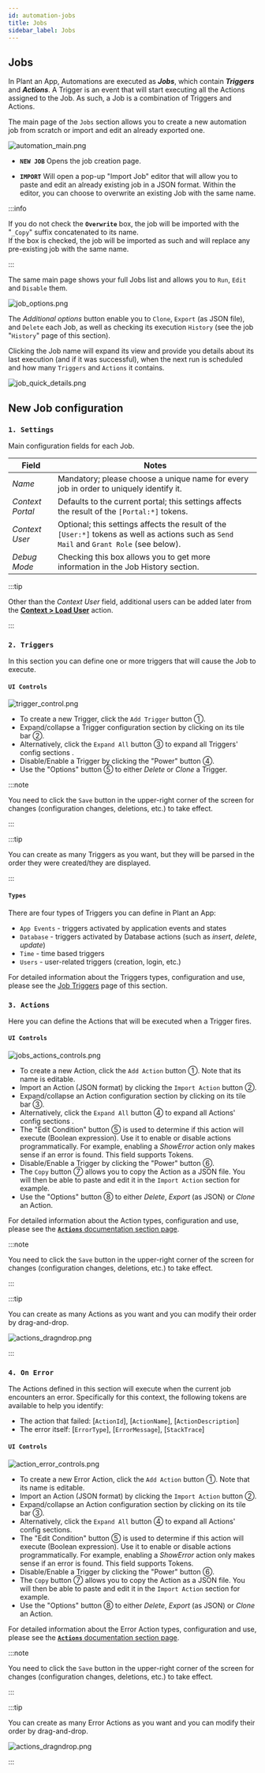 ```yaml
---
id: automation-jobs
title: Jobs
sidebar_label: Jobs
---
```


## Jobs

In Plant an App, Automations are executed as ***Jobs***, which contain ***Triggers*** and ***Actions***. A Trigger is an event that will start executing all the Actions assigned to the Job. As such, a Job is a combination of Triggers and Actions.

The main page of the `Jobs` section allows you to create a new automation job from scratch or import and edit an already exported one.

<img src="/img/automation_main.png" alt="automation_main.png"></img>

- **`NEW JOB`** 
Opens the job creation page.

- **`IMPORT`** 
Will open a pop-up "Import Job" editor that will allow you to paste and edit an already existing job in a JSON format. Within the editor, you can choose to overwrite an existing Job with the same name.

:::info

If you do not check the **`Overwrite`** box, the job will be imported with the "`_Copy`" suffix concatenated to its name.<br />
If the box is checked, the job will be imported as such and will replace any pre-existing job with the same name.

:::

The same main page shows your full Jobs list and allows you to `Run`, `Edit` and `Disable` them.

<img src="/img/job_options.png" alt="job_options.png"></img>

The *Additional options* button enable you to `Clone`, `Export` (as JSON file), and `Delete` each Job, as well as checking its execution `History` (see the job "`History`" page of this section).

Clicking the Job name will expand its view and provide you details about its last execution (and if it was successful), when the next run is scheduled and how many `Triggers` and `Actions` it contains.

<img src="/img/job_quick_details.png" alt="job_quick_details.png"></img>

## New Job configuration

### `1. Settings`

Main configuration fields for each Job.

| Field | Notes |
|---|---|
|*Name*|Mandatory; please choose a unique name for every job in order to uniquely identify it.|
|*Context Portal*|Defaults to the current portal; this settings affects the result of the `[Portal:*]` tokens.|
|*Context User*|Optional; this settings affects the result of the `[User:*]` tokens as well as actions such as `Send Mail` and `Grant Role` (see below).|
|*Debug Mode*|Checking this box allows you to get more information in the Job History section.|

:::tip

Other than the *Context User* field, additional users can be added later from the <a href="https://learn.plantanapp.com/docs/actions/load-user" target="_blank">**Context > Load User**</a> action.

:::

### `2. Triggers`

In this section you can define one or more triggers that will cause the Job to execute. 

#### `UI Controls`

<img src="/img/trigger_control.png" alt="trigger_control.png"></img>

- To create a new Trigger, click the `Add Trigger` button ①.
- Expand/collapse a Trigger configuration section by clicking on its tile bar ②.
- Alternatively, click the `Expand All` button ③ to expand all Triggers' config sections .
- Disable/Enable a Trigger by clicking the "Power" button ④.
- Use the "Options" button ⑤ to either *Delete* or *Clone* a Trigger.

:::note

You need to click the `Save` button in the upper-right corner of the screen for changes (configuration changes, deletions, etc.) to take effect.

:::

:::tip

You can create as many Triggers as you want, but they will be parsed in the order they were created/they are displayed.

:::

#### `Types`
There are four types of Triggers you can define in Plant an App:
- `App Events` - triggers activated by application events and states
- `Database` - triggers activated by Database actions (such as *insert*, *delete*, *update*)
- `Time` - time based triggers
- `Users` - user-related triggers (creation, login, etc.) 

For detailed information about the Triggers types, configuration and use, please see the <a href="https://learn.plantanapp.com/docs/next/automation/automation-jobs-triggers" target="_blank">Job Triggers</a> page of this section.


### `3. Actions`
Here you can define the Actions that will be executed when a Trigger fires.

#### `UI Controls`
<img src="/img/jobs_actions_controls.png" alt="jobs_actions_controls.png"></img>

- To create a new Action, click the `Add Action` button ①. Note that its name is editable.
- Import an Action (JSON format) by clicking the `Import Action` button ②.
- Expand/collapse an Action configuration section by clicking on its tile bar ③.
- Alternatively, click the `Expand All` button ④ to expand all Actions' config sections .
- The "Edit Condition" button ⑤ is used to determine if this action will execute (Boolean expression). Use it to enable or disable actions programmatically. For example, enabling a *ShowError* action only makes sense if an error is found. This field supports Tokens.
- Disable/Enable a Trigger by clicking the "Power" button ⑥.
- The `Copy` button ⑦ allows you to copy the Action as a JSON file. You will then be able to paste and edit it in the `Import Action` section for example.
- Use the "Options" button ⑧ to either *Delete*, *Export* (as JSON) or *Clone* an Action.

For detailed information about the Action types, configuration and use, please see the <a href="https://learn.plantanapp.com/docs/faq" target="_blank">**`Actions`** documentation section page</a>.

:::note

You need to click the `Save` button in the upper-right corner of the screen for changes (configuration changes, deletions, etc.) to take effect.

:::

:::tip

You can create as many Actions as you want and you can modify their order by drag-and-drop.

<img src="/img/actions_dragndrop.png" alt="actions_dragndrop.png"></img>

:::

### `4. On Error`
The Actions defined in this section will execute when the current job encounters an error. Specifically for this context, the following tokens are available to help you identify:
- The action that failed: [`ActionId`], [`ActionName`], [`ActionDescription`]
- The error itself: [`ErrorType`], [`ErrorMessage`], [`StackTrace`]

#### `UI Controls`
<img src="/img/action_error_controls.png" alt="action_error_controls.png"></img>

- To create a new Error Action, click the `Add Action` button ①. Note that its name is editable.
- Import an Action (JSON format) by clicking the `Import Action` button ②.
- Expand/collapse an Action configuration section by clicking on its tile bar ③.
- Alternatively, click the `Expand All` button ④ to expand all Actions' config sections.
- The "Edit Condition" button ⑤ is used to determine if this action will execute (Boolean expression). Use it to enable or disable actions programmatically. For example, enabling a *ShowError* action only makes sense if an error is found. This field supports Tokens.
- Disable/Enable a Trigger by clicking the "Power" button ⑥.
- The `Copy` button ⑦ allows you to copy the Action as a JSON file. You will then be able to paste and edit it in the `Import Action` section for example.
- Use the "Options" button ⑧ to either *Delete*, *Export* (as JSON) or *Clone* an Action.

For detailed information about the Error Action types, configuration and use, please see the <a href="https://learn.plantanapp.com/docs/faq" target="_blank">**`Actions`** documentation section page</a>.

:::note

You need to click the `Save` button in the upper-right corner of the screen for changes (configuration changes, deletions, etc.) to take effect.

:::

:::tip

You can create as many Error Actions as you want and you can modify their order by drag-and-drop.

<img src="/img/actions_dragndrop.png" alt="actions_dragndrop.png"></img>

:::
